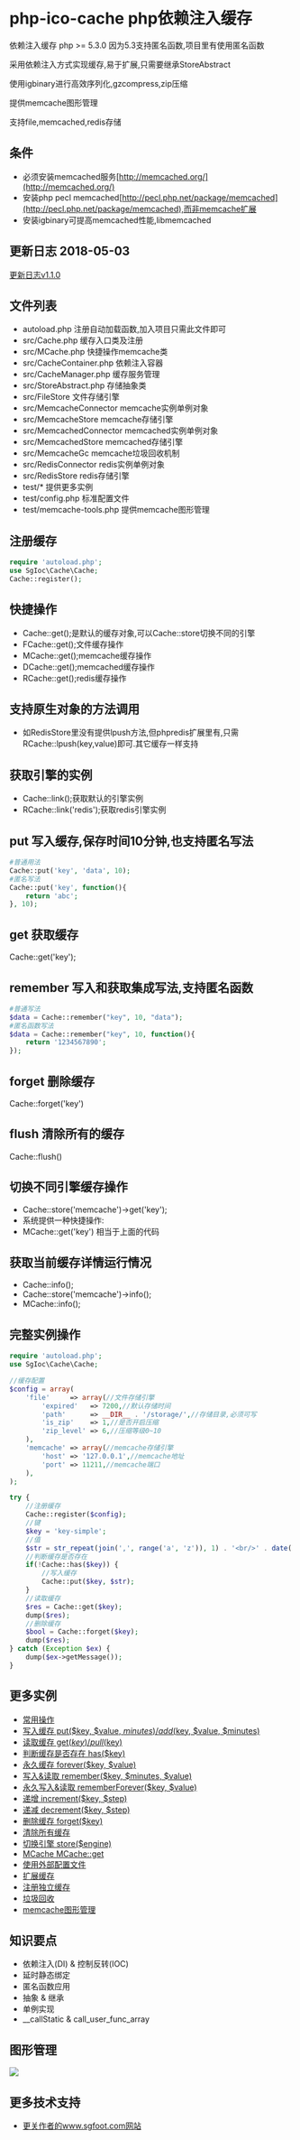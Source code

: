 # php-ico-cache php依赖注入缓存

依赖注入缓存 php >= 5.3.0 因为5.3支持匿名函数,项目里有使用匿名函数

采用依赖注入方式实现缓存,易于扩展,只需要继承StoreAbstract

使用igbinary进行高效序列化,gzcompress,zip压缩

提供memcache图形管理

支持file,memcached,redis存储

## 条件
- 必须安装memcached服务[http://memcached.org/](http://memcached.org/)
- 安装php pecl memcached[http://pecl.php.net/package/memcached](http://pecl.php.net/package/memcached),而非memcache扩展
- 安装igbinary可提高memcached性能,libmemcached



## 更新日志 2018-05-03
[更新日志v1.1.0](CHANGELOG.md)

## 文件列表
- autoload.php 注册自动加载函数,加入项目只需此文件即可
- src/Cache.php 缓存入口类及注册
- src/MCache.php 快捷操作memcache类
- src/CacheContainer.php 依赖注入容器
- src/CacheManager.php 缓存服务管理
- src/StoreAbstract.php 存储抽象类
- src/FileStore 文件存储引擎
- src/MemcacheConnector memcache实例单例对象
- src/MemcacheStore memcache存储引擎
- src/MemcachedConnector memcached实例单例对象
- src/MemcachedStore memcached存储引擎
- src/MemcacheGc memcache垃圾回收机制
- src/RedisConnector redis实例单例对象
- src/RedisStore redis存储引擎
- test/* 提供更多实例
- test/config.php 标准配置文件
- test/memcache-tools.php 提供memcache图形管理

## 注册缓存
```php
require 'autoload.php';
use SgIoc\Cache\Cache;
Cache::register();
```

## 快捷操作
- Cache::get();是默认的缓存对象,可以Cache::store切换不同的引擎 
- FCache::get();文件缓存操作
- MCache::get();memcache缓存操作
- DCache::get();memcached缓存操作
- RCache::get();redis缓存操作

## 支持原生对象的方法调用
- 如RedisStore里没有提供lpush方法,但phpredis扩展里有,只需RCache::lpush(key,value)即可.其它缓存一样支持 

## 获取引擎的实例
- Cache::link();获取默认的引擎实例
- RCache::link('redis');获取redis引擎实例 

## put 写入缓存,保存时间10分钟,也支持匿名写法
```php
#普通用法
Cache::put('key', 'data', 10);
#匿名写法
Cache::put('key', function(){
    return 'abc';
}, 10);
```

## get 获取缓存
Cache::get('key');

## remember 写入和获取集成写法,支持匿名函数
```php
#普通写法
$data = Cache::remember("key", 10, "data");
#匿名函数写法 
$data = Cache::remember("key", 10, function(){  
    return '1234567890';
});
```

## forget 删除缓存
Cache::forget('key')

## flush 清除所有的缓存
Cache::flush()

## 切换不同引擎缓存操作
- Cache::store('memcache')->get('key');
- 系统提供一种快捷操作:
- MCache::get('key') 相当于上面的代码

## 获取当前缓存详情运行情况 
- Cache::info();
- Cache::store('memcache')->info();
- MCache::info();


## 完整实例操作
```php
require 'autoload.php';
use SgIoc\Cache\Cache;

//缓存配置
$config = array(
    'file'     => array(//文件存储引擎
        'expired'   => 7200,//默认存储时间
        'path'      => __DIR__ . '/storage/',//存储目录,必须可写
        'is_zip'    => 1,//是否开启压缩
        'zip_level' => 6,//压缩等级0~10
    ),
    'memcache' => array(//memcache存储引擎
        'host' => '127.0.0.1',//memcache地址
        'port' => 11211,//memcache端口
    ),
);

try {
    //注册缓存
    Cache::register($config);
    //键
    $key = 'key-simple';
    //值
    $str = str_repeat(join(',', range('a', 'z')), 1) . '<br/>' . date('H:i:s');
    //判断缓存是否存在
    if(!Cache::has($key)) {
        //写入缓存
        Cache::put($key, $str);
    }
    //读取缓存
    $res = Cache::get($key);
    dump($res);
    //删除缓存
    $bool = Cache::forget($key);
    dump($res);
} catch (Exception $ex) {
    dump($ex->getMessage());
}
```


## 更多实例
- [常用操作](test/exa-simple.php)
- [写入缓存 put($key, $value, $minutes)/add($key, $value, $minutes)](test/exa-add-put.php)
- [读取缓存 get($key)/pull($key)](test/exa-get-pull.php)
- [判断缓存是否存在 has($key)](test/exa-has.php)
- [永久缓存 forever($key, $value)](test/exa-forever.php)
- [写入&读取 remember($key, $minutes, $value)](test/exa-remember.php)
- [永久写入&读取 rememberForever($key, $value)](test/exa-rememberForever.php)
- [递增 increment($key, $step)](test/exa-increment.php)
- [递减 decrement($key, $step)](test/exa-decrement.php)
- [删除缓存 forget($key)](test/exa-forget.php)
- [清除所有缓存](test/exa-flush.php)
- [切换引擎 store($engine)](test/exa-store.php)
- [MCache MCache::get](test/exa-mcache.php)
- [使用外部配置文件](test/exa-config.php)
- [扩展缓存](test/exa-extends.php)
- [注册独立缓存](test/exa-register.php)
- [垃圾回收](test/exa-gc.php)
- [memcache图形管理](test/memcache-tools.php)

## 知识要点
- 依赖注入(DI) & 控制反转(IOC)
- 延时静态绑定
- 匿名函数应用
- 抽象 & 继承
- 单例实现
- __callStatic & call_user_func_array

## 图形管理
![](asset/memcache-tools.png)

## 更多技术支持
- [更关作者的www.sgfoot.com网站](http://www.sgfoot.com)